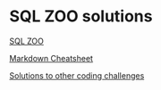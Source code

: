 # SQL ZOO solutions

[SQL ZOO](http://sqlzoo.net/wiki/SELECT_within_SELECT_Tutorial)

[Markdown Cheatsheet](https://github.com/adam-p/markdown-here/wiki/Markdown-Cheatsheet)

[Solutions to other coding challenges](https://github.com/dmitriyklyuzov/coding-challenges)